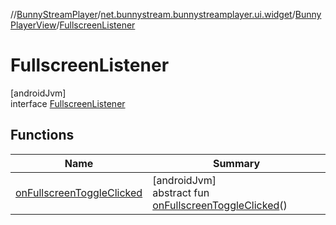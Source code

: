 //[BunnyStreamPlayer](../../../../index.md)/[net.bunnystream.bunnystreamplayer.ui.widget](../../index.md)/[BunnyPlayerView](../index.md)/[FullscreenListener](index.md)

# FullscreenListener

[androidJvm]\
interface [FullscreenListener](index.md)

## Functions

| Name | Summary |
|---|---|
| [onFullscreenToggleClicked](on-fullscreen-toggle-clicked.md) | [androidJvm]<br>abstract fun [onFullscreenToggleClicked](on-fullscreen-toggle-clicked.md)() |
